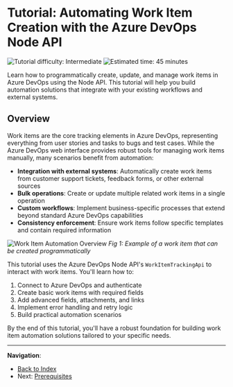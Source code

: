# Tutorial: Automating Work Item Creation with the Azure DevOps Node API

![Tutorial difficulty: Intermediate](https://img.shields.io/badge/Level-Intermediate-yellow)
![Estimated time: 45 minutes](https://img.shields.io/badge/Time-45%20minutes-blue)

Learn how to programmatically create, update, and manage work items in Azure DevOps using the Node API. This tutorial will help you build automation solutions that integrate with your existing workflows and external systems.

## Overview

Work items are the core tracking elements in Azure DevOps, representing everything from user stories and tasks to bugs and test cases. While the Azure DevOps web interface provides robust tools for managing work items manually, many scenarios benefit from automation:

- **Integration with external systems**: Automatically create work items from customer support tickets, feedback forms, or other external sources
- **Bulk operations**: Create or update multiple related work items in a single operation
- **Custom workflows**: Implement business-specific processes that extend beyond standard Azure DevOps capabilities
- **Consistency enforcement**: Ensure work items follow specific templates and contain required information

![Work Item Automation Overview](https://docs.microsoft.com/en-us/azure/devops/boards/work-items/media/about-work-items/wi-developmental-scrum-form.png?view=azure-devops)
*Fig 1: Example of a work item that can be created programmatically*

This tutorial uses the Azure DevOps Node API's `WorkItemTrackingApi` to interact with work items. You'll learn how to:

1. Connect to Azure DevOps and authenticate
2. Create basic work items with required fields
3. Add advanced fields, attachments, and links
4. Implement error handling and retry logic
5. Build practical automation scenarios

By the end of this tutorial, you'll have a robust foundation for building work item automation solutions tailored to your specific needs.

---

**Navigation**:
- [Back to Index](../index.md)
- Next: [Prerequisites](./02-prerequisites.md) 